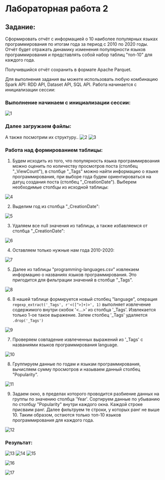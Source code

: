 # Лабораторная работа 2

## Задание: 

Сформировать отчёт с информацией о 10 наиболее популярных языках программирования по итогам года за период с 2010 по 2020 годы. Отчёт будет отражать динамику изменения популярности языков программирования и представлять собой набор таблиц "топ-10" для каждого года.

Получившийся отчёт сохранить в формате Apache Parquet.

Для выполнения задания вы можете использовать любую комбинацию Spark API: RDD API, Dataset API, SQL API.
Работа начинается с инициализации сессии: 

### Выполнение начинаем с инициализации сессии: 

![1](https://github.com/IlyaSwallow/BigData/blob/main/Lab2/Image/1.png)

### Далее загружаем файлы: 

А также посмотрим их структуру..
![2](https://github.comIlyaSwallow/BigData/blob/main/Lab2/Image/2.png) ![3](https://github.com/IlyaSwallow/BigData/blob/main/Lab2/Image/3.png) 

### Работа над формированием таблицы: 

1. Будем исходить из того, что популярность языка программирвоания можно оценить по количеству просмотров поста (столбец "_ViewCount"), 
в столбце "_Tags" можно найти информацию о языке программирования, при выборе года будем ориентироваться на датуц создания поста (столбец "_CreationDate").
Выберем необходимые столбцы из исходной таблицы:
 
![4](https://github.com/IlyaSwallow/BigData/blob/main/Lab2/Image/4.png) 

2. Выделим год из столбца "_CreationDate":

![5](https://github.com/IlyaSwallow/BigData/blob/main/Lab2/Image/5.png) 

3. Удаляем все null значения из таблицы, а также избавляемся от столбца "_CreationDate": 

![6](https://github.com/IlyaSwallow/BigData/blob/main/Lab2/Image/6.png) 

4. Оставляем только нужные нам года 2010-2020:

![7](https://github.com/IlyaSwallow/BigData/blob/main/Lab2/Image/7.png) 

5. Далее из таблицы "programming-languages.csv" извлекаем информацию о названиях языков программирования. Это пригодится для фильтрации
значений в столбце "_Tags".

![8](https://github.com/IlyaSwallow/BigData/blob/main/Lab2/Image/8.png) 

6. В нашей таблице формируется новый столбец "language", операция `regexp_extract('_Tags', r'<([^>]+)>', 1)` выполняет
извлечение содержимого внутри скобок '<...>' из столбца '_Tags'. Извлекается только 1-ое такое выражение. Затем столбец
'_Tags' удаляется `.drop('_Tags')`

![9](https://github.com/IlyaSwallow/BigData/blob/main/Lab2/Image/9.png) 

7. Проверяем совпадение извлеченных выражений из '_Tags' с названиями языков программирования language. 

![10](https://github.com/IlyaSwallow/BigData/blob/main/Lab2/Image/10.png) 

8. Группируем данные по годам и языкам программирования, вычисляем сумму просмотров и называем данный столбец "Popularity".

![11](https://github.com/IlyaSwallow/BigData/blob/main/Lab2/Image/11.png) 

9. Задаем окно, в пределах которого проводится разбиение данных на группы по значению столбца 'Year'.
Сортируем данные по убыванию по столбцу "Popularity" внутри каждого окна. Каждой строке присваим ранг.
Далее фильтруем те строки, у которых ранг не выше 10. Таким образом, остаются только топ-10 языков
программирования для каждого года.

![12](https://github.com/IlyaSwallow/BigData/blob/main/Lab2/Image/12.png) 

### Результат:

![13](https://github.com/vmokook/BigData/blob/main/LR2/Image/13.png) 
![14](https://github.com/vmokook/BigData/blob/main/LR2/Image/14.png) 
![15](https://github.com/vmokook/BigData/blob/main/LR2/Image/15.png) 


![16](https://github.com/vmokook/BigData/blob/main/LR2/Image/16.png) 

![17](https://github.com/vmokook/BigData/blob/main/LR2/Image/17.png) 
